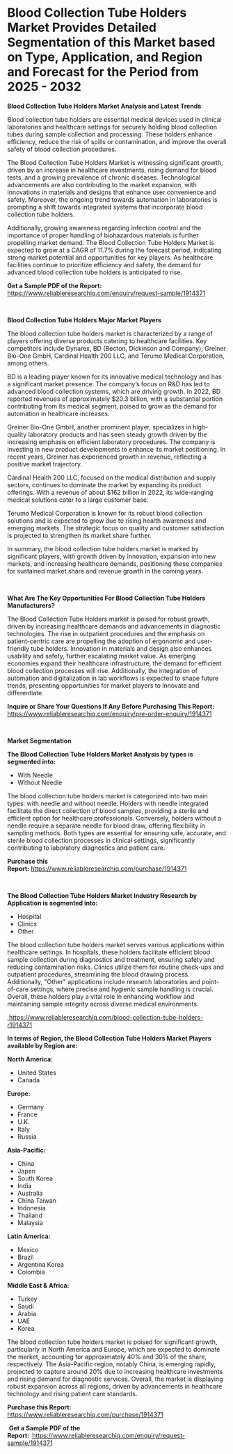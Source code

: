 <p><h1>Blood Collection Tube Holders Market Provides Detailed Segmentation of this Market based on Type, Application, and Region and Forecast for the Period from 2025 - 2032</h1></p><p><strong>Blood Collection Tube Holders Market Analysis and Latest Trends</strong></p>
<p><p>Blood collection tube holders are essential medical devices used in clinical laboratories and healthcare settings for securely holding blood collection tubes during sample collection and processing. These holders enhance efficiency, reduce the risk of spills or contamination, and improve the overall safety of blood collection procedures.</p><p>The Blood Collection Tube Holders Market is witnessing significant growth, driven by an increase in healthcare investments, rising demand for blood tests, and a growing prevalence of chronic diseases. Technological advancements are also contributing to the market expansion, with innovations in materials and designs that enhance user convenience and safety. Moreover, the ongoing trend towards automation in laboratories is prompting a shift towards integrated systems that incorporate blood collection tube holders.</p><p>Additionally, growing awareness regarding infection control and the importance of proper handling of biohazardous materials is further propelling market demand. The Blood Collection Tube Holders Market is expected to grow at a CAGR of 11.7% during the forecast period, indicating strong market potential and opportunities for key players. As healthcare facilities continue to prioritize efficiency and safety, the demand for advanced blood collection tube holders is anticipated to rise.</p></p>
<p><strong>Get a Sample PDF of the Report:&nbsp;</strong> <a href="https://www.reliableresearchiq.com/enquiry/request-sample/1914371?utm_campaign=1140&utm_medium=2&utm_source=Github&utm_content=ia&utm_term=13042025&utm_id=blood-collection-tube-holders">https://www.reliableresearchiq.com/enquiry/request-sample/1914371</a></p>
<p>&nbsp;</p>
<p><strong>Blood Collection Tube Holders Major Market Players</strong></p>
<p><p>The blood collection tube holders market is characterized by a range of players offering diverse products catering to healthcare facilities. Key competitors include Dynarex, BD (Becton, Dickinson and Company), Greiner Bio-One GmbH, Cardinal Health 200 LLC, and Terumo Medical Corporation, among others.</p><p>BD is a leading player known for its innovative medical technology and has a significant market presence. The company’s focus on R&D has led to advanced blood collection systems, which are driving growth. In 2022, BD reported revenues of approximately $20.3 billion, with a substantial portion contributing from its medical segment, poised to grow as the demand for automation in healthcare increases.</p><p>Greiner Bio-One GmbH, another prominent player, specializes in high-quality laboratory products and has seen steady growth driven by the increasing emphasis on efficient laboratory procedures. The company is investing in new product developments to enhance its market positioning. In recent years, Greiner has experienced growth in revenue, reflecting a positive market trajectory.</p><p>Cardinal Health 200 LLC, focused on the medical distribution and supply sectors, continues to dominate the market by expanding its product offerings. With a revenue of about $162 billion in 2022, its wide-ranging medical solutions cater to a large customer base.</p><p>Terumo Medical Corporation is known for its robust blood collection solutions and is expected to grow due to rising health awareness and emerging markets. The strategic focus on quality and customer satisfaction is projected to strengthen its market share further.</p><p>In summary, the blood collection tube holders market is marked by significant players, with growth driven by innovation, expansion into new markets, and increasing healthcare demands, positioning these companies for sustained market share and revenue growth in the coming years.</p></p>
<p>&nbsp;</p>
<p><strong>What Are The Key Opportunities For Blood Collection Tube Holders Manufacturers?</strong></p>
<p><p>The Blood Collection Tube Holders market is poised for robust growth, driven by increasing healthcare demands and advancements in diagnostic technologies. The rise in outpatient procedures and the emphasis on patient-centric care are propelling the adoption of ergonomic and user-friendly tube holders. Innovation in materials and design also enhances usability and safety, further escalating market value. As emerging economies expand their healthcare infrastructure, the demand for efficient blood collection processes will rise. Additionally, the integration of automation and digitalization in lab workflows is expected to shape future trends, presenting opportunities for market players to innovate and differentiate.</p></p>
<p><strong>Inquire or Share Your Questions If Any Before Purchasing This Report:</strong> <a href="https://www.reliableresearchiq.com/enquiry/pre-order-enquiry/1914371?utm_campaign=1140&utm_medium=2&utm_source=Github&utm_content=ia&utm_term=13042025&utm_id=blood-collection-tube-holders">https://www.reliableresearchiq.com/enquiry/pre-order-enquiry/1914371</a></p>
<p>&nbsp;</p>
<p><strong>Market Segmentation</strong></p>
<p><strong>The Blood Collection Tube Holders Market Analysis by types is segmented into:</strong></p>
<p><ul><li>With Needle</li><li>Without Needle</li></ul></p>
<p><p>The blood collection tube holders market is categorized into two main types: with needle and without needle. Holders with needle integrated facilitate the direct collection of blood samples, providing a sterile and efficient option for healthcare professionals. Conversely, holders without a needle require a separate needle for blood draw, offering flexibility in sampling methods. Both types are essential for ensuring safe, accurate, and sterile blood collection processes in clinical settings, significantly contributing to laboratory diagnostics and patient care.</p></p>
<p><strong>Purchase this Report:&nbsp;</strong><a href="https://www.reliableresearchiq.com/purchase/1914371?utm_campaign=1140&utm_medium=2&utm_source=Github&utm_content=ia&utm_term=13042025&utm_id=blood-collection-tube-holders">https://www.reliableresearchiq.com/purchase/1914371</a></p>
<p>&nbsp;</p>
<p><strong>The Blood Collection Tube Holders Market Industry Research by Application is segmented into:</strong></p>
<p><ul><li>Hospital</li><li>Clinics</li><li>Other</li></ul></p>
<p><p>The blood collection tube holders market serves various applications within healthcare settings. In hospitals, these holders facilitate efficient blood sample collection during diagnostics and treatment, ensuring safety and reducing contamination risks. Clinics utilize them for routine check-ups and outpatient procedures, streamlining the blood drawing process. Additionally, "Other" applications include research laboratories and point-of-care settings, where precise and hygienic sample handling is crucial. Overall, these holders play a vital role in enhancing workflow and maintaining sample integrity across diverse medical environments.</p></p>
<p><a href="https://www.reliableresearchiq.com/blood-collection-tube-holders-r1914371?utm_campaign=1140&utm_medium=2&utm_source=Github&utm_content=ia&utm_term=13042025&utm_id=blood-collection-tube-holders">&nbsp;https://www.reliableresearchiq.com/blood-collection-tube-holders-r1914371</a></p>
<p><strong>In terms of Region, the Blood Collection Tube Holders Market Players available by Region are:</strong></p>
<p>
    <p> <strong> North America: </strong>
        <ul>
            <li>United States</li>
            <li>Canada</li>
        </ul>
        </p> 
    <p> <strong> Europe: </strong>
        <ul>
            <li>Germany</li>
            <li>France</li>
            <li>U.K.</li>
            <li>Italy</li>
            <li>Russia</li>
        </ul>
        </p> 
    <p> <strong> Asia-Pacific: </strong>
        <ul>
            <li>China</li>
            <li>Japan</li>
            <li>South Korea</li>
            <li>India</li>
            <li>Australia</li>
            <li>China Taiwan</li>
            <li>Indonesia</li>
            <li>Thailand</li>
            <li>Malaysia</li>
        </ul>
        </p> 
    <p> <strong> Latin America: </strong>
        <ul>
            <li>Mexico</li>
            <li>Brazil</li>
            <li>Argentina Korea</li>
            <li>Colombia</li>
        </ul>
        </p> 
    <p> <strong> Middle East & Africa: </strong>
        <ul>
            <li>Turkey</li>
            <li>Saudi</li>
            <li>Arabia</li>
            <li>UAE</li>
            <li>Korea</li>
        </ul>
    </p>
    </p>
<p><p>The blood collection tube holders market is poised for significant growth, particularly in North America and Europe, which are expected to dominate the market, accounting for approximately 40% and 30% of the share, respectively. The Asia-Pacific region, notably China, is emerging rapidly, projected to capture around 20% due to increasing healthcare investments and rising demand for diagnostic services. Overall, the market is displaying robust expansion across all regions, driven by advancements in healthcare technology and rising patient care standards.</p></p>
<p><strong>Purchase this Report: </strong><a href="https://www.reliableresearchiq.com/purchase/1914371?utm_campaign=1140&utm_medium=2&utm_source=Github&utm_content=ia&utm_term=13042025&utm_id=blood-collection-tube-holders">https://www.reliableresearchiq.com/purchase/1914371</a></p>
<p>&nbsp;<strong>Get a Sample PDF of the Report:&nbsp;&nbsp;</strong><a href="https://www.reliableresearchiq.com/enquiry/request-sample/1914371?utm_campaign=1140&utm_medium=2&utm_source=Github&utm_content=ia&utm_term=13042025&utm_id=blood-collection-tube-holders">https://www.reliableresearchiq.com/enquiry/request-sample/1914371</a></p>
<p><strong></strong></p>
<p><p></p><p></p><p></p></p>